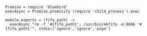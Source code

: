     Promise = require 'bluebird'
    execAsync = Promise.promisify (require 'child_process').exec

    module.exports = (fifo_path) ->
      execAsync "rm -f '#{fifo_path}'; /usr/bin/mkfifo -m 0666 '#{fifo_path}'", stdio:['ignore','ignore','pipe']
